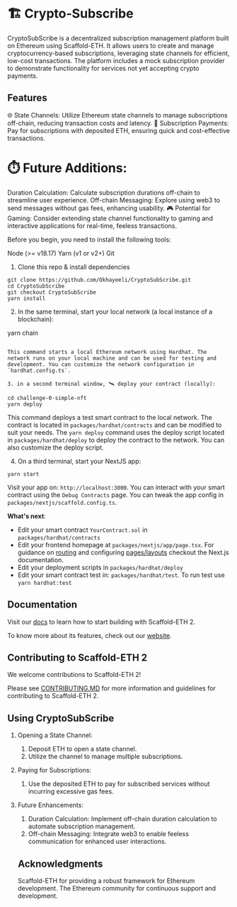 # 🏗 Crypto-Subscribe

  CryptoSubScribe is a decentralized subscription management platform built on Ethereum using Scaffold-ETH. It allows users to create and manage cryptocurrency-based subscriptions, leveraging state channels for efficient, low-cost transactions. The platform includes a mock subscription provider to demonstrate functionality for services not yet accepting crypto payments.

## Features
  🌐 State Channels: Utilize Ethereum state channels to manage subscriptions off-chain, reducing transaction costs and latency.
  💸 Subscription Payments: Pay for subscriptions with deposited ETH, ensuring quick and cost-effective transactions.

  # ⏱️ Future Additions:
  Duration Calculation: Calculate subscription durations off-chain to streamline user experience.
       Off-chain Messaging: Explore using web3 to send messages without gas fees, enhancing usability.
       🎮 Potential for Gaming: Consider extending state channel functionality to gaming and interactive applications for real-time, feeless transactions.


Before you begin, you need to install the following tools:

Node (>= v18.17)
Yarn (v1 or v2+)
Git

1. Clone this repo & install dependencies

```
git clone https://github.com/Okhayeeli/CryptoSubScribe.git
cd CryptoSubScribe
git checkout CryptoSubScribe
yarn install
```

2. In the same terminal, start your local network (a local instance of a blockchain):

yarn chain
```

This command starts a local Ethereum network using Hardhat. The network runs on your local machine and can be used for testing and development. You can customize the network configuration in `hardhat.config.ts`.

3. in a second terminal window, 🛰 deploy your contract (locally):

cd challenge-0-simple-nft
yarn deploy
```

This command deploys a test smart contract to the local network. The contract is located in `packages/hardhat/contracts` and can be modified to suit your needs. The `yarn deploy` command uses the deploy script located in `packages/hardhat/deploy` to deploy the contract to the network. You can also customize the deploy script.

4. On a third terminal, start your NextJS app:

```
yarn start
```

Visit your app on: `http://localhost:3000`. You can interact with your smart contract using the `Debug Contracts` page. You can tweak the app config in `packages/nextjs/scaffold.config.ts`.

**What's next**:

- Edit your smart contract `YourContract.sol` in `packages/hardhat/contracts`
- Edit your frontend homepage at `packages/nextjs/app/page.tsx`. For guidance on [routing](https://nextjs.org/docs/app/building-your-application/routing/defining-routes) and configuring [pages/layouts](https://nextjs.org/docs/app/building-your-application/routing/pages-and-layouts) checkout the Next.js documentation.
- Edit your deployment scripts in `packages/hardhat/deploy`
- Edit your smart contract test in: `packages/hardhat/test`. To run test use `yarn hardhat:test`

## Documentation

Visit our [docs](https://docs.scaffoldeth.io) to learn how to start building with Scaffold-ETH 2.

To know more about its features, check out our [website](https://scaffoldeth.io).

## Contributing to Scaffold-ETH 2

We welcome contributions to Scaffold-ETH 2!

Please see [CONTRIBUTING.MD](https://github.com/scaffold-eth/scaffold-eth-2/blob/main/CONTRIBUTING.md) for more information and guidelines for contributing to Scaffold-ETH 2.

## Using CryptoSubScribe
1. Opening a State Channel:
    1. Deposit ETH to open a state channel.
    2.   Utilize the channel to manage multiple subscriptions.

2. Paying for Subscriptions:
    1. Use the deposited ETH to pay for subscribed services without incurring excessive gas fees.

3. Future Enhancements:
     1. Duration Calculation: Implement off-chain duration calculation to automate subscription management.
     2. Off-chain Messaging: Integrate web3 to enable feeless communication for enhanced user interactions.

     ## Acknowledgments
     Scaffold-ETH for providing a robust framework for Ethereum development.
     The Ethereum community for continuous support and development.
